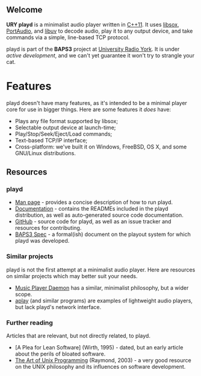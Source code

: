 ## Welcome

**URY playd** is a minimalist audio player written in [C++11].  It
uses [libsox], [PortAudio], and [libuv] to decode audio, play it
to any output device, and take commands via a simple, line-based
TCP protocol.

playd is part of the <strong>BAPS3</strong> project at [University
Radio York].  It is under _active development_, and we can't yet
guarantee it won't try to strangle your cat.

# Features

playd doesn't have many features, as it's intended to be a minimal
player core for use in bigger things.  Here are some features it
_does_ have:

  - Plays any file format supported by libsox;
  - Selectable output device at launch-time;
  - Play/Stop/Seek/Eject/Load commands;
  - Text-based TCP/IP interface;
  - Cross-platform: we've built it on Windows, FreeBSD, OS X, and
    some GNU/Linux distributions.

## Resources

### playd

  - [Man page] -
    provides a concise description of how to run playd.
  - [Documentation] -
    contains the READMEs included in the playd distribution, as
    well as auto-generated source code documentation.
  - [GitHub] -
    source code for playd, as well as an issue tracker and resources
    for contributing.
  - [BAPS3 Spec] -
    a formal(ish) document on the playout system for which playd
    was developed.



### Similar projects

playd is not the first attempt at a minimalist audio player.  Here
are resources on similar projects which may better suit your needs.

  - [Music Player Daemon]
    has a similar, minimalist philosophy, but a wider scope.
  - [aplay]  (and similar programs)
    are examples of lightweight audio players, but lack playd's
    network interface.

### Further reading

Articles that are relevant, but not directly related, to playd.

  - [A Plea for Lean Software]  (Wirth, 1995) -
    dated, but an early article about the perils of bloated software.
  - [The Art of Unix Programming]  (Raymond, 2003) -
    a very good resource on the UNIX philosophy and its influences on
    software development.

[C++11]:                       https://isocpp.org/
[libsox]:                      http://sox.sourceforge.net/libsox.html
[PortAudio]:                   http://www.portaudio.com/
[libuv]:                       https://github.com/libuv/libuv
[University Radio York]:       http://ury.org.uk
[Man page]:                    https://universityradioyork.github.io/ury-playd/man.html
[Documentation]:               https://universityradioyork.github.io/ury-playd/doxygen
[GitHub]:                      https://github.com/UniversityRadioYork/ury-playd
[BAPS3 Spec]:                  https://github.com/UniversityRadioYork/baps3-spec
[Music Player Daemon]:         http://www.musicpd.org
[aplay]:                       http://linux.die.net/man/1/aplay
[The Art of Unix Programming]: http://www.catb.org/esr/writings/taoup/
